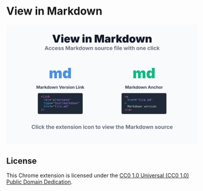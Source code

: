 # View in Markdown

![](./docs/promo-1280x800.svg)

## License

This Chrome extension is licensed under the [CC0 1.0 Universal (CC0 1.0) Public Domain Dedication](LICENSE).
